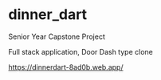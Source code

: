 # dinner_dart
 
Senior Year Capstone Project

Full stack application, Door Dash type clone

https://dinnerdart-8ad0b.web.app/
